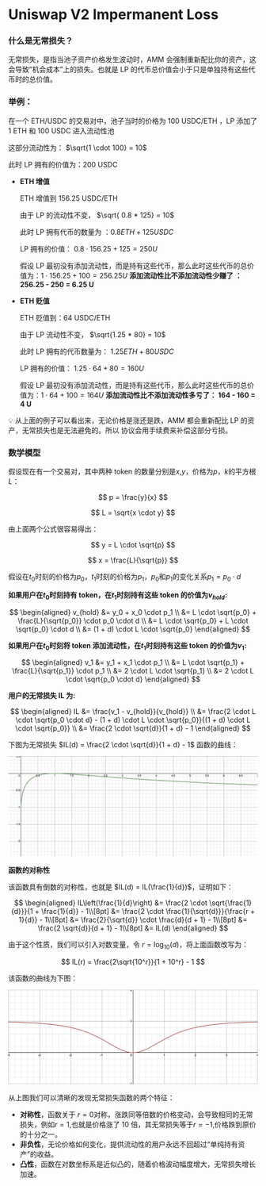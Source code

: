 # Uniswap V2 Impermanent Loss

### 什么是无常损失？

无常损失，是指当池子资产价格发生波动时，AMM 会强制重新配比你的资产，这会导致“机会成本”上的损失。也就是 LP 的代币总价值会小于只是单独持有这些代币时的总价值。

### 举例：

在一个 ETH/USDC 的交易对中，池子当时的价格为 100 USDC/ETH ，LP 添加了 1 ETH 和 100 USDC 进入流动性池

这部分流动性为： $\sqrt{1 \cdot 100} = 10$

此时 LP 拥有的价值为：200 USDC

- **ETH 增值**

  ETH 增值到 156.25 USDC/ETH

  由于 LP 的流动性不变， $\sqrt{ 0.8 * 125} = 10$

  此时 LP 拥有代币的数量为 ：$0.8 ETH + 125 USDC$

  LP 拥有的价值： $0.8 \cdot 156.25 + 125 = 250 U$

  假设 LP 最初没有添加流动性，而是持有这些代币，那么此时这些代币的总价值为：$1 \cdot 156.25 + 100 = 256.25 U$
  **添加流动性比不添加流动性少赚了 ：256.25 - 250 = 6.25 U**

- **ETH 贬值**

  ETH 贬值到：64 USDC/ETH

  由于 LP 流动性不变， $\sqrt{1.25 * 80} = 10$

  此时 LP 拥有的代币数量为： $1.25 ETH + 80 USDC$

  LP 拥有的价值： $1.25 \cdot 64 + 80 = 160 U$

  假设 LP 最初没有添加流动性，而是持有这些代币，那么此时这些代币的总价值为：$1 \cdot 64 + 100 = 164 U$
  **添加流动性比不添加流动性多亏了： 164 - 160 = 4 U**

💡 从上面的例子可以看出来，无论价格是涨还是跌，AMM 都会重新配比 LP 的资产，无常损失也是无法避免的。所以 协议会用手续费来补偿这部分亏损。

### 数学模型

假设现在有一个交易对，其中两种 token 的数量分别是$x$,$y$，价格为$p$，$k$的平方根$L$：

$$
p = \frac{y}{x}
$$

$$
L = \sqrt{x \cdot y}
$$

由上面两个公式很容易得出：

$$
y = L \cdot \sqrt{p}
$$

$$
x = \frac{L}{\sqrt{p}}
$$

假设在$t_0$时刻的价格为$p_0$，$t_1$时刻的价格为$p_1$，$p_0$和$p_1$的变化关系$p_1 = p_0 \cdot d$

**如果用户在$t_0$时刻持有 token，在$t_1$时刻持有这些 token 的价值为$v_{hold}$:**

$$
\begin{aligned}
v_{hold} &= y_0 + x_0 \cdot p_1 \\
         &= L \cdot \sqrt{p_0} + \frac{L}{\sqrt{p_0}} \cdot p_0 \cdot d \\
         &= L \cdot \sqrt{p_0} + L \cdot \sqrt{p_0} \cdot d \\
         &= (1 + d) \cdot L \cdot \sqrt{p_0}
\end{aligned}
$$

**如果用户在$t_0$时刻将 token 添加流动性，在$t_1$时刻持有这些 token 的价值为$v_1$:**

$$
\begin{aligned}
v_1 &= y_1 + x_1 \cdot p_1 \\
    &= L \cdot \sqrt{p_1} + \frac{L}{\sqrt{p_1}} \cdot p_1 \\
    &= 2 \cdot L \cdot \sqrt{p_1} \\
    &= 2 \cdot L \cdot \sqrt{p_0 \cdot d}
\end{aligned}
$$

**用户的无常损失 IL 为:**

$$
\begin{aligned}
IL &= \frac{v_1 - v_{hold}}{v_{hold}} \\
   &= \frac{2 \cdot L \cdot \sqrt{p_0 \cdot d} - (1 + d) \cdot L \cdot \sqrt{p_0}}{(1 + d) \cdot L \cdot \sqrt{p_0}} \\
   &= \frac{2 \cdot \sqrt{d}}{1 + d} - 1
\end{aligned}
$$

下图为无常损失 $IL(d) = \frac{2 \cdot \sqrt{d}}{1 + d} - 1$ 函数的曲线：

<img src="images/Uniswap18.jpg" alt="uniswapV2 无常损失函数曲线">

**函数的对称性**

该函数具有倒数的对称性，也就是 $IL(d) = IL(\frac{1}{d})$，证明如下：

$$
\begin{aligned}
IL\left(\frac{1}{d}\right)
&= \frac{2 \cdot \sqrt{\frac{1}{d}}}{1 + \frac{1}{d}} - 1\\[8pt]
&= \frac{2 \cdot \frac{1}{\sqrt{d}}}{\frac{r + 1}{d}} - 1\\[8pt]
&= \frac{2}{\sqrt{d}} \cdot \frac{d}{d + 1} - 1\\[8pt]
&= \frac{2 \sqrt{d}}{d + 1} - 1\\[8pt]
&= IL(d)
\end{aligned}
$$

由于这个性质，我们可以引入对数变量，令 $r = \log_{10}(d)$，将上面函数改写为：

$$
IL(r) = \frac{2\sqrt{10^r}}{1 + 10^r} - 1
$$

该函数的曲线为下图：

<img src="images/Uniswap19.jpg" alt="uniswapV2 无常损失函数对数曲线">

从上图我们可以清晰的发现无常损失函数的两个特征：

- **对称性**，函数关于 $r = 0$对称，涨跌同等倍数的价格变动，会导致相同的无常损失，例如$r = 1$,也就是价格涨了 10 倍，其无常损失等于$r = -1$,价格跌到原价的十分之一。
- **非负性**，无论价格如何变化，提供流动性的用户永远不回超过“单纯持有资产”的收益。
- **凸性**，函数在对数坐标系是近似凸的，随着价格波动幅度增大，无常损失增长加速。
